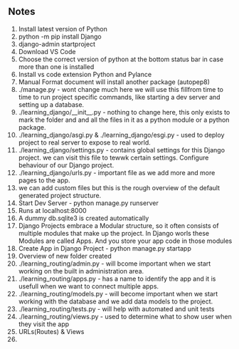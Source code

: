 ## Notes

1. Install latest version of Python
2. python -m pip install Django
3. django-admin startproject <ProjectName>
4. Download VS Code
5. Choose the correct version of python at the bottom status bar in case more than one is installed
6. Install vs code extension Python and Pylance
7. Manual Format document will install another package (autopep8)
8. ./manage.py - wont change much here we will use this fillfrom time to time to run project specific commands, like starting a dev server and setting up a database.
9. ./learning_django/\_\_init\_\_.py - nothing to change here, this only exists to mark the folder and and all the files in it as a python module or a python package.
10. ./learning_django/asgi.py & ./learning_django/esgi.py - used to deploy project to real server to expose to real world.
11. ./learning_django/settings.py - contains global settings for this Django project. we can visit this file to tewwk certain settings. Configure behaviour of our Django project.
12. ./learning_django/urls.py - important file as we add more and more pages to the app.
13. we can add custom files but this is the rough overview of the default generated project structure.
14. Start Dev Server - python manage.py runserver
15. Runs at localhost:8000
16. A dummy db.sqlite3 is created automatically
17. Django Projects embrace a Modular structure, so it often consists of multiple modules that make up the project. In Django worls these Modules are called Apps. And you store your app code in those modules
18. Create App in Django Project - python manage.py startapp <AppName>
19. Overview of new folder created
20. ./learning_routing/admin.py - will bcome important when we start working on the built in administration area.
21. ./learning_routing/apps.py - has a name to identify the app and it is usefull when we want to connect multiple apps.
22. ./learning_routing/models.py - will become important when we start working with the database and we add data models to the project.
23. ./learning_routing/tests.py - will help with automated and unit tests
24. ./learning_routing/views.py - used to determine what to show user when they visit the app
25. URLs(Routes) & Views
26.
